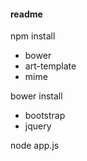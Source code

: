 #### readme

npm install 

- bower
- art-template
- mime

bower install 

- bootstrap
- jquery



node app.js